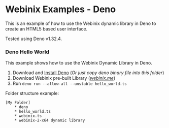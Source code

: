 
# Webinix Examples - Deno

This is an example of how to use the Webinix dynamic library in Deno to create an HTML5 based user interface.


Tested using Deno v1.32.4.

### Deno Hello World

This example shows how to use the Webinix Dynamic Library in Deno.

 1. Download and [Install Deno](https://github.com/denoland/deno/releases) (*Or just copy deno binary file into this folder*)
 2. Download Webinix pre-built Library (*[webinix.me](https://webinix.me/)*)
 3. Run `deno run --allow-all --unstable hello_world.ts`

Folder structure example:

    [My Folder]
        * deno
        * hello_world.ts
        * webinix.ts
        * webinix-2-x64 dynamic library
